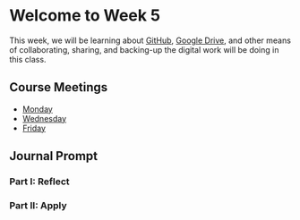 # Welcome to Week 5

This week, we will be learning about [GitHub](https://github.com), [Google Drive](https://drive.google.tamu.edu), and other means of collaborating, sharing, and backing-up the digital work will be doing in this class.

## Course Meetings

* [Monday](day13.md)
* [Wednesday](day14.md)
* [Friday](day15.md)

## Journal Prompt

### Part I: Reflect

### Part II: Apply